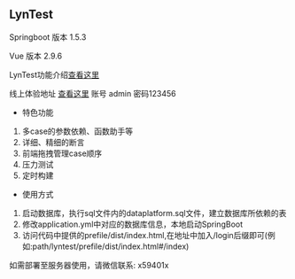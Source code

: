 ## LynTest

Springboot 版本 1.5.3

Vue 版本 2.9.6

LynTest功能介绍[查看这里](https://blog.csdn.net/lt326030434/article/details/102601308)

线上体验地址 [查看这里](http://106.54.183.225:8080/vue/dist/#/login)
账号 admin 密码123456

- 特色功能
1. 多case的参数依赖、函数助手等
2. 详细、精细的断言
3. 前端拖拽管理case顺序
4. 压力测试
5. 定时构建

- 使用方式

1. 启动数据库，执行sql文件内的dataplatform.sql文件，建立数据库所依赖的表
2. 修改application.yml中对应的数据库信息，本地启动SpringBoot
3. 访问代码中提供的prefile/dist/index.html,在地址中加入/login后缀即可(例如:path/lyntest/prefile/dist/index.html#/index)

如需部署至服务器使用，请微信联系: x59401x
